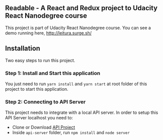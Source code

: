 ## Readable - A React and Redux project to Udacity React Nanodegree course
This project is part of Udacity React Nanodegree course. You can see a demo running here, http://leitura.surge.sh/

## Installation
Two easy steps to run this project.

### Step 1: Install and Start this application

You just need to run `yarn install` and `yarn start` at root folder of this project to start this application.

### Step 2: Connecting to API Server

This project needs to integrate with a local API server.
In order to setup this API Server localhost you need to:
- Clone or Download [API Project](https://github.com/udacity/reactnd-project-readable-starter)
- Inside `api-server` folder, run `npm install` and `node server`
